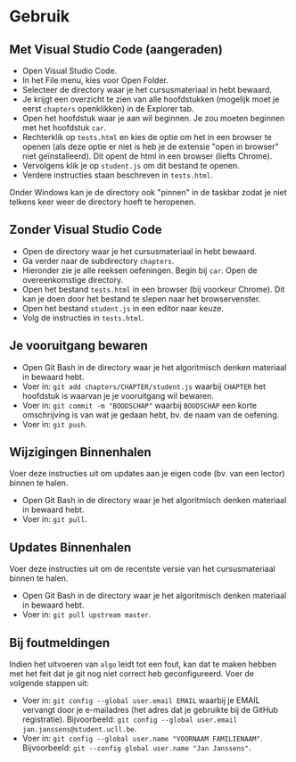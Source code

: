 # Gebruik

## Met Visual Studio Code (aangeraden)

* Open Visual Studio Code.
* In het File menu, kies voor Open Folder.
* Selecteer de directory waar je het cursusmateriaal in hebt bewaard.
* Je krijgt een overzicht te zien van alle hoofdstukken (mogelijk moet je eerst `chapters` openklikken) in de Explorer tab.
* Open het hoofdstuk waar je aan wil beginnen. Je zou moeten beginnen met het hoofdstuk `car`.
* Rechterklik op `tests.html` en kies de optie om het in een browser te openen (als deze optie er niet is heb je de extensie "open in browser" niet geïnstalleerd).
  Dit opent de html in een browser (liefts Chrome).
* Vervolgens klik je op `student.js` om dit bestand te openen.
* Verdere instructies staan beschreven in `tests.html`.

Onder Windows kan je de directory ook "pinnen" in de taskbar zodat je niet telkens keer weer de directory hoeft te heropenen.

## Zonder Visual Studio Code

* Open de directory waar je het cursusmateriaal in hebt bewaard.
* Ga verder naar de subdirectory `chapters`.
* Hieronder zie je alle reeksen oefeningen. Begin bij `car`. Open de overeenkomstige directory.
* Open het bestand `tests.html` in een browser (bij voorkeur Chrome). Dit kan je doen door het bestand te slepen naar het browservenster.
* Open het bestand `student.js` in een editor naar keuze.
* Volg de instructies in `tests.html`.

## Je vooruitgang bewaren

* Open Git Bash in de directory waar je het algoritmisch denken materiaal in bewaard hebt.
* Voer in: `git add chapters/CHAPTER/student.js` waarbij `CHAPTER` het hoofdstuk is waarvan je je vooruitgang wil bewaren.
* Voer in: `git commit -m "BOODSCHAP"` waarbij `BOODSCHAP` een korte omschrijving is van wat je gedaan hebt, bv. de naam van de oefening.
* Voer in: `git push`.

## Wijzigingen Binnenhalen

Voer deze instructies uit om updates aan je eigen code (bv. van een lector) binnen te halen.

* Open Git Bash in de directory waar je het algoritmisch denken materiaal in bewaard hebt.
* Voer in: `git pull`.

## Updates Binnenhalen

Voer deze instructies uit om de recentste versie van het cursusmateriaal binnen te halen.

* Open Git Bash in de directory waar je het algoritmisch denken materiaal in bewaard hebt.
* Voer in: `git pull upstream master`.

## Bij foutmeldingen

Indien het uitvoeren van `algo` leidt tot een fout, kan dat te maken hebben met het feit dat je git nog niet correct heb geconfigureerd.
Voer de volgende stappen uit:

* Voer in: `git config --global user.email EMAIL` waarbij je EMAIL vervangt door je e-mailadres (het adres dat je gebruikte bij de GitHub registratie). Bijvoorbeeld: `git config --global user.email jan.janssens@student.ucll.be`.
* Voer in: `git config --global user.name "VOORNAAM FAMILIENAAM"`. Bijvoorbeeld: `git --config global user.name "Jan Janssens"`.
